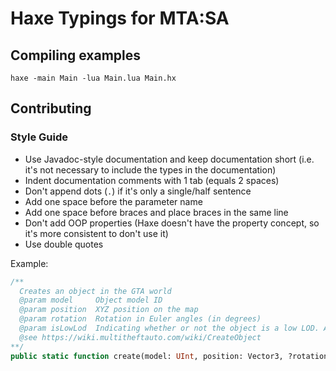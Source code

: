 # Haxe Typings for MTA:SA
## Compiling examples
```
haxe -main Main -lua Main.lua Main.hx
```

## Contributing
### Style Guide
* Use Javadoc-style documentation and keep documentation short (i.e. it's not necessary to include the types in the documentation)
* Indent documentation comments with 1 tab (equals 2 spaces)
* Don't append dots (`.`) if it's only a single/half sentence
* Add one space before the parameter name
* Add one space before braces and place braces in the same line
* Don't add OOP properties (Haxe doesn't have the property concept, so it's more consistent to don't use it)
* Use double quotes

Example:
```haxe
/**
  Creates an object in the GTA world
  @param model     Object model ID
  @param position  XYZ position on the map
  @param rotation  Rotation in Euler angles (in degrees)
  @param isLowLod  Indicating whether or not the object is a low LOD. A low LOD object has no collision and a longer draw distance.
  @see https://wiki.multitheftauto.com/wiki/CreateObject
**/
public static function create(model: UInt, position: Vector3, ?rotation: Vector3, ?isLowLOD: Bool): Object;
```
